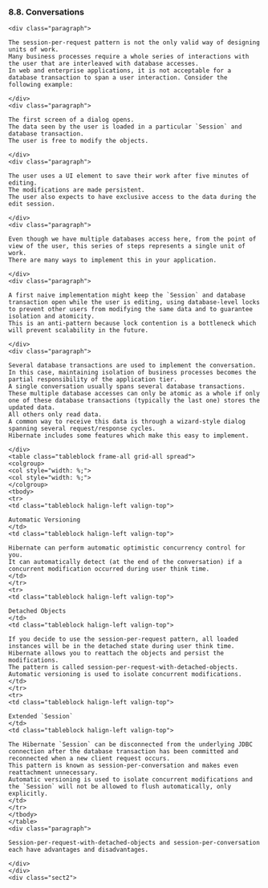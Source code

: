  ### 8.8. Conversations

    <div class="paragraph">

    The session-per-request pattern is not the only valid way of designing units of work.
    Many business processes require a whole series of interactions with the user that are interleaved with database accesses.
    In web and enterprise applications, it is not acceptable for a database transaction to span a user interaction. Consider the following example:

    </div>
    <div class="paragraph">

    The first screen of a dialog opens.
    The data seen by the user is loaded in a particular `Session` and database transaction.
    The user is free to modify the objects.

    </div>
    <div class="paragraph">

    The user uses a UI element to save their work after five minutes of editing.
    The modifications are made persistent.
    The user also expects to have exclusive access to the data during the edit session.

    </div>
    <div class="paragraph">

    Even though we have multiple databases access here, from the point of view of the user, this series of steps represents a single unit of work.
    There are many ways to implement this in your application.

    </div>
    <div class="paragraph">

    A first naive implementation might keep the `Session` and database transaction open while the user is editing, using database-level locks to prevent other users from modifying the same data and to guarantee isolation and atomicity.
    This is an anti-pattern because lock contention is a bottleneck which will prevent scalability in the future.

    </div>
    <div class="paragraph">

    Several database transactions are used to implement the conversation.
    In this case, maintaining isolation of business processes becomes the partial responsibility of the application tier.
    A single conversation usually spans several database transactions.
    These multiple database accesses can only be atomic as a whole if only one of these database transactions (typically the last one) stores the updated data.
    All others only read data.
    A common way to receive this data is through a wizard-style dialog spanning several request/response cycles.
    Hibernate includes some features which make this easy to implement.

    </div>
    <table class="tableblock frame-all grid-all spread">
    <colgroup>
    <col style="width: %;">
    <col style="width: %;">
    </colgroup>
    <tbody>
    <tr>
    <td class="tableblock halign-left valign-top">

    Automatic Versioning
    </td>
    <td class="tableblock halign-left valign-top">

    Hibernate can perform automatic optimistic concurrency control for you.
    It can automatically detect (at the end of the conversation) if a concurrent modification occurred during user think time.
    </td>
    </tr>
    <tr>
    <td class="tableblock halign-left valign-top">

    Detached Objects
    </td>
    <td class="tableblock halign-left valign-top">

    If you decide to use the session-per-request pattern, all loaded instances will be in the detached state during user think time.
    Hibernate allows you to reattach the objects and persist the modifications.
    The pattern is called session-per-request-with-detached-objects.
    Automatic versioning is used to isolate concurrent modifications.
    </td>
    </tr>
    <tr>
    <td class="tableblock halign-left valign-top">

    Extended `Session`
    </td>
    <td class="tableblock halign-left valign-top">

    The Hibernate `Session` can be disconnected from the underlying JDBC connection after the database transaction has been committed and reconnected when a new client request occurs.
    This pattern is known as session-per-conversation and makes even reattachment unnecessary.
    Automatic versioning is used to isolate concurrent modifications and the `Session` will not be allowed to flush automatically, only explicitly.
    </td>
    </tr>
    </tbody>
    </table>
    <div class="paragraph">

    Session-per-request-with-detached-objects and session-per-conversation each have advantages and disadvantages.

    </div>
    </div>
    <div class="sect2">